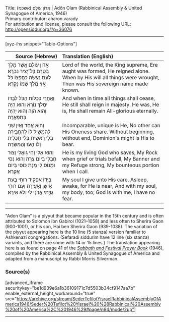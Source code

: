 <html>
<head></head>
<body>
Title: אֲדוֹן עוֹלָם (אשכנז)‏ | Adōn Olam (Rabbinical Assembly & United Synagogue of America, 1946)<br />
Primary contributor: aharon.varady<br />
For attribution and license, please consult the following URL: <a href="http://opensiddur.org/?p=36076">http://opensiddur.org/?p=36076</a>
<p />
<hr />

[xyz-ihs snippet="Table-Options"]<table style="margin-left: auto; margin-right: auto;" class="draggable">
<thead><tr><th id="x" style="text-align: right;">Source (Hebrew)</th><th style="text-align: left;">Translation (English)</th></tr></thead>
<tbody>
<tr><td style="vertical-align:top;">
<div class="liturgy" lang="he">
אֲדוֹן עוֹלָם אֲשֶׁר מָלַךְ
בְּטֶֽרֶם כׇּל־יְצִיר נִבְרָא׃
לְעֵת נַֽעֲשָׂה כְּחֶפְצוֹ כֹּל
אֲזַי מֶֽלֶךְ שְׁמוֹ נִקְרָא׃
</span></div></td>
 
<td style="vertical-align:top;">
<div class="english" lang="en">
Lord of the world, the King supreme,
Ere aught was formed, He reigned alone.
When by His will all things were wrought,
Then was His sovereign name made known.
</div></td></tr>


<tr><td style="vertical-align:top;">
<div class="liturgy" lang="he">
וְאַֽחֲרֵי כִּכְלּוֹת הַכֹּל
לְבַדּוֹ יִמְלֹךְ נוֹרָא׃
וְהוּא הָיָה וְהוּא הֹוֶה
וְהוּא יִֽהְיֶה בְּתִפְאֲרָה׃
</span></div></td>
 
<td style="vertical-align:top;">
<div class="english" lang="en">
And when in time all things shall cease,
He still shall reign in majesty.
He was, He is, He shall remain
All-glorious eternally.
</div></td></tr>


<tr><td style="vertical-align:top;">
<div class="liturgy" lang="he">
וְהוּא אֶחָד וְאֵין שֵׁנִי
לְהַמְשִׁיל לוֹ לְהַחְבִּירָה׃
בְּלִי רֵאשִׁית בְּלִי תַּכְלִית
וְלוֹ הָעֹז וְהַמִּשְׂרָה׃
</span></div></td>
 
<td style="vertical-align:top;">
<div class="english" lang="en">
Incomparable, unique is He,
No other can His Oneness share.
Without beginning, without end,
Dominion's might is His to bear.
</div></td></tr>


<tr><td style="vertical-align:top;">
<div class="liturgy" lang="he">
וְהוּא אֵלִי וְחַי גּֽוֹאֲלִי
וְצוּר חֶבְלִי בְּיוֹם צָרָה׃
וְהוּא נִסִּי וּמָנוֹס לִי
מְנָת כּוֹסִי בְּיוֹם אֶקְרָא׃
</span></div></td>
 
<td style="vertical-align:top;">
<div class="english" lang="en">
He is my living God who saves,
My Rock when grief or trials befall,
My Banner and my Refuge strong,
My bounteous portion when I call.
</div></td></tr>


<tr><td style="vertical-align:top;">
<div class="liturgy" lang="he">
בְּיָדוֹ אַפְקִיד רוּחִי
בְּעֵת אִישַׁן וְאָעִֽירָה׃
וְעִם רוּחִי גְּוִיָּתִי
אֲדֹנָי לִי וְלֹא אִירָא׃
</span></div></td>
 
<td style="vertical-align:top;">
<div class="english" lang="en">
My soul I give unto His care,
Asleep, awake, for He is near,
And with my soul, my body, too;
God is with me, I have no fear.
</div></td></tr>
</tbody></table>

<hr />

"Adon Olam" is a piyyut that became popular in the 15th century and is often attributed to Solomon ibn Gabirol (1021–1058) and less often to Sherira Gaon (900-1001), or his son, Hai ben Sherira Gaon (939-1038). The variation of the piyyut appearing here is the 10 line (5 stanza) version familiar to Ashkenazi congregations. (Sefaradi siddurim have 12 line (six stanza) variants, and there are some with 14 or 15 lines.) The translation appearing here is as found on page 41 of the <em><a href="/?p=15128">Sabbath and Festival Prayer Book</a></em> (1946), compiled by the Rabbinical Assembly & United Synagogue of America and adapted from a manuscript by Rabbi Morris Silverman.

<h3>Source(s)</h3>

[advanced_iframe securitykey="be1d939e6a1b36109171c7d5503b34cf9147aa7b" enable_external_height_workaround="true" src="https://archive.org/stream/SederTefilotYisraelRabbinicalAssemblyOfAmerica1946/Seder%20Tefilot%20Yisrael%20%28Rabbinical%20Assembly%20of%20America%2C%201946%29#page/n94/mode/2up"]

<hr />

&nbsp;
</body>
</html>
